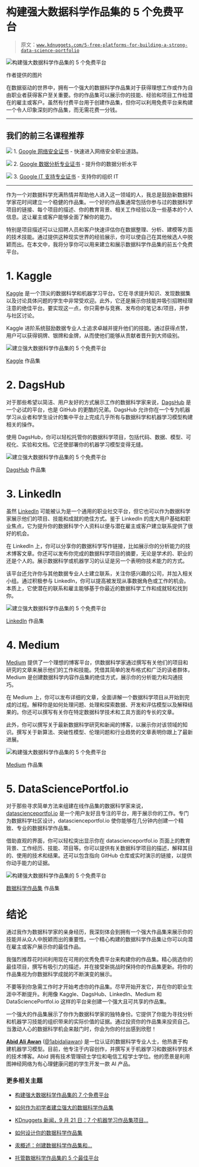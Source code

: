 # 构建强大数据科学作品集的 5 个免费平台

> 原文：[`www.kdnuggets.com/5-free-platforms-for-building-a-strong-data-science-portfolio`](https://www.kdnuggets.com/5-free-platforms-for-building-a-strong-data-science-portfolio)

![构建强大数据科学作品集的 5 个免费平台](img/2856d60456fa308ed987ca19a82889ea.png)

作者提供的图片

在数据驱动的世界中，拥有一个强大的数据科学作品集对于获得理想工作或作为自由职业者获得客户至关重要。你的作品集可以展示你的技能、经验和项目工作给潜在的雇主或客户。虽然有付费平台用于创建作品集，但你可以利用免费平台来构建一个令人印象深刻的作品集，而无需花费一分钱。

* * *

## 我们的前三名课程推荐

![](img/0244c01ba9267c002ef39d4907e0b8fb.png) 1\. [Google 网络安全证书](https://www.kdnuggets.com/google-cybersecurity) - 快速进入网络安全职业道路。

![](img/e225c49c3c91745821c8c0368bf04711.png) 2\. [Google 数据分析专业证书](https://www.kdnuggets.com/google-data-analytics) - 提升你的数据分析水平

![](img/0244c01ba9267c002ef39d4907e0b8fb.png) 3\. [Google IT 支持专业证书](https://www.kdnuggets.com/google-itsupport) - 支持你的组织 IT

* * *

作为一个对数据科学充满热情并帮助他人进入这一领域的人，我总是鼓励新数据科学家花时间建立一个稳健的作品集。一个好的作品集通常包括你参与过的数据科学项目的链接、每个项目的描述、你的教育背景、相关工作经验以及一些基本的个人信息。这让雇主或客户能够全面了解你的能力。

特别是项目描述可以让招聘人员和客户快速评估你在数据整理、分析、建模等方面的技术技能。通过提供这种现实世界的经验展示，你可以使自己在其他候选人中脱颖而出。在本文中，我将分享你可以用来建立和展示数据科学作品集的前五个免费平台。

# 1\. Kaggle

[Kaggle](https://www.kaggle.com/kingabzpro) 是一个顶尖的数据科学和机器学习平台。它在寻求提升知识、发现数据集以及讨论具体问题的学生中非常受欢迎。此外，它还是展示你技能并吸引招聘经理注意的绝佳平台。要实现这一点，你只需参与竞赛、发布你的笔记本/项目，并参与社区讨论。

Kaggle 进阶系统鼓励数据专业人士追求卓越并提升他们的技能。通过获得点赞，用户可以获得铜牌、银牌和金牌，从而使他们能够从贡献者晋升到大师级别。

![建立强大数据科学作品集的 5 个免费平台](img/218870009c71a83a6649d24eb18968c0.png)

[Kaggle](https://www.kaggle.com/kingabzpro) 作品集

# 2\. DagsHub

对于那些希望以简洁、用户友好的方式展示工作的数据科学家来说，[DagsHub](https://dagshub.com/kingabzpro) 是一个必试的平台，也是 GitHub 的更酷的兄弟。DagsHub 允许你在一个专为机器学习从业者和学生设计的集中平台上完成几乎所有与数据科学和机器学习模型构建相关的操作。

使用 DagsHub，你可以轻松托管你的数据科学项目，包括代码、数据、模型、可视化、实验和文档。它还使部署你的机器学习模型变得无缝。

![建立强大数据科学作品集的 5 个免费平台](img/b08291ca7605ef85e0bf159a6a904e77.png)

[DagsHub](https://dagshub.com/kingabzpro) 作品集

# 3\. LinkedIn

虽然 [LinkedIn](https://www.linkedin.com/in/1abidaliawan/) 可能被认为是一个通用的职业社交平台，但它也可以作为数据科学家展示他们的项目、技能和成就的绝佳方式。鉴于 LinkedIn 的庞大用户基础和职业焦点，它为提升你的数据科学个人资料以便与潜在雇主或客户建立联系提供了很好的机会。

在 LinkedIn 上，你可以分享你的数据科学写作链接，比如展示你的分析能力的技术博客文章。你还可以发布你完成的数据科学项目的摘要，无论是学术的、职业的还是个人的。展示数据科学或机器学习的认证是另一个表明你技术能力的方式。

该平台还允许你与其他数据专业人士建立联系，关注你感兴趣的公司，并加入相关小组。通过积极参与 LinkedIn，你可以提高被发现从事数据角色或工作的机会。本质上，它使潜在的联系和雇主能够基于你最近的数据科学工作和成就轻松找到你。

![建立强大数据科学作品集的 5 个免费平台](img/7b411484f6258980a11dc867c0f63d88.png)

[LinkedIn](https://www.linkedin.com/in/1abidaliawan/) 作品集

# 4\. Medium

[Medium](https://medium.com/@abidaliawan) 提供了一个理想的博客平台，供数据科学家通过撰写有关他们的项目和研究的文章来展示他们的工作和技能。凭借其简单的发布格式和广泛的读者群体，Medium 是创建数据科学内容作品集的绝佳方式，展示你的分析能力和沟通技巧。

在 Medium 上，你可以发布详细的文章，全面讲解一个数据科学项目从开始到完成的过程。解释你是如何处理问题、处理和探索数据、开发和评估模型以及解释结果的。你还可以撰写有关你在特定数据科学技术和工具方面的专长的文章。

此外，你可以撰写关于最新数据科学研究和新闻的博客，以展示你对该领域的知识。撰写关于新算法、突破性模型、伦理问题和行业趋势的文章表明你跟上了最新进展。

![构建强大数据科学作品集的 5 个免费平台](img/72535f9fe1e287d3d182fbc496c4d2aa.png)

[Medium](https://medium.com/@abidaliawan) 作品集

# 5\. DataSciencePortfol.io

对于那些寻求简单方法来组建在线作品集的数据科学家来说，[datascienceportfol.io](https://www.datascienceportfol.io/abid) 是一个用户友好且专注的平台，用于展示你的工作。专门为数据科学社区设计，datascienceportfol.io 使你能够在几分钟内创建一个精致、专业的数据科学作品集。

借助直观的界面，你可以轻松突出显示你在 datascienceportfol.io 页面上的教育背景、工作经历、技能、项目等。你可以提供有关数据科学项目的描述，解释其目的、使用的技术和结果。还可以包含指向 GitHub 仓库或实时演示的链接，以提供你动手能力的证据。

![构建强大数据科学作品集的 5 个免费平台](img/acb93ee12ead015a2dd9edd00da8527a.png)

[数据科学作品集](https://www.datascienceportfol.io/abid) 作品集

# 结论

通过我作为数据科学家的亲身经历，我深刻体会到拥有一个强大作品集来展示你的技能并从众人中脱颖而出的重要性。一个精心构建的数据科学作品集让你可以向潜在雇主或客户展示你的最佳作品。

我强烈推荐花时间利用现在可用的优秀免费平台来构建你的作品集。精心挑选你的最佳项目，撰写有吸引力的描述，并在接受新挑战时保持你的作品集更新。将你的作品集视为你数据科学成就的不断演变的展示。

不要等到你急需工作时才开始考虑你的作品集。尽早开始开发它，并在你的职业生涯中不断提升。利用像 Kaggle、DagsHub、LinkedIn、Medium 和 DataSciencePortfol.io 这样的平台来创建一个强大且可共享的作品集。

一个强大的作品集展示了你作为数据科学家的独特身份。它提供了你能为寻找分析和机器学习技能的组织带来的实际价值的证据。通过投资你的作品集来投资自己。当激动人心的数据科学机会来敲门时，你会为你的付出感到欣慰！

**[Abid Ali Awan](https://www.polywork.com/kingabzpro)** ([@1abidaliawan](https://www.linkedin.com/in/1abidaliawan/)) 是一位认证的数据科学专业人士，他热衷于构建机器学习模型。目前，他专注于内容创作，并撰写关于机器学习和数据科学技术的技术博客。Abid 拥有技术管理硕士学位和电信工程学士学位。他的愿景是利用图神经网络为有心理健康问题的学生开发一款 AI 产品。

### 更多相关主题

+   [构建强大数据科学作品集的 7 个免费平台](https://www.kdnuggets.com/2022/10/7-free-platforms-building-strong-data-science-portfolio.html)

+   [如何作为初学者建立强大的数据科学作品集](https://www.kdnuggets.com/2021/10/strong-data-science-portfolio-as-beginner.html)

+   [KDnuggets 新闻，9 月 21 日：7 个机器学习作品集项目…](https://www.kdnuggets.com/2022/n37.html)

+   [如何设计你的数据科学作品集](https://www.kdnuggets.com/2022/01/design-data-science-portfolio.html)

+   [汞概述：创建数据科学作品集和…](https://www.kdnuggets.com/2022/05/overview-mercury-creating-data-science-portfolio-notebook-based-webapps.html)

+   [托管数据科学作品集的 5 个最佳平台](https://www.kdnuggets.com/2022/07/5-best-places-host-data-science-portfolio.html)
